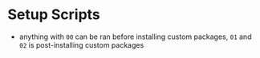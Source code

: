 # Setup Scripts

* anything with `00` can be ran before installing custom packages, `01` and `02` is post-installing custom packages
